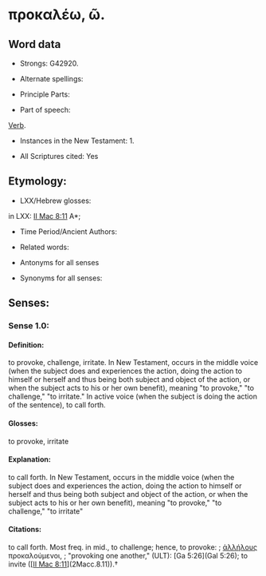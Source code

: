 # προκαλέω, ῶ.

<!-- Status: S2=NeedsReview -->
<!-- Lexica used for edits: BDAG, FFM, LN, A-S -->

## Word data

* Strongs: G42920.

* Alternate spellings:



* Principle Parts: 


* Part of speech: 

[Verb](http://ugg.readthedocs.io/en/latest/verb.html).

* Instances in the New Testament: 1.

* All Scriptures cited: Yes

## Etymology: 


* LXX/Hebrew glosses: 

in LXX: [II Mac 8:11](2Macc.8.11) A*;

* Time Period/Ancient Authors: 


* Related words: 

* Antonyms for all senses

* Synonyms for all senses: 


## Senses: 


### Sense  1.0: 

#### Definition: 

to provoke, challenge, irritate.  In New Testament, occurs in the middle voice (when the subject does and experiences the action, doing the action to himself or herself and thus being both subject and object of the action, or when the subject acts to his or her own benefit), meaning "to provoke," "to challenge," "to irritate."  In active voice (when the subject is doing the action of the sentence), to call forth.

#### Glosses: 

to provoke, irritate 

#### Explanation: 

to call forth.  In New Testament, occurs in the middle voice (when the subject does and experiences the action, doing the action to himself or herself and thus being both subject and object of the action, or when the subject acts to his or her own benefit), meaning "to provoke," "to challenge," "to irritate"

#### Citations: 

to call forth. Most freq. in mid., to challenge; hence, to provoke: 
; [ἀλλήλους](../G02400/01.md) προκαλούμενοι, 
; "provoking one another," (ULT): 
[Ga 5:26](Gal 5:26); to invite ([[II Mac 8:11](2Macc.8.11)](2Macc.8.11)).†